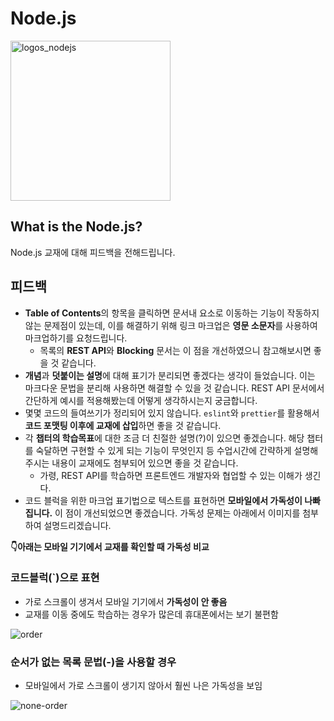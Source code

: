 # Node.js
<img width="256" alt="logos_nodejs" src="https://user-images.githubusercontent.com/60806840/83941064-40a37f80-a823-11ea-9980-64cf9caae050.png">

## What is the Node.js?
Node.js 교재에 대해 피드백을 전해드립니다.

## 피드백


- **Table of Contents**의 항목을 클릭하면 문서내 요소로 이동하는 기능이 작동하지 않는 문제점이 있는데, 이를 해결하기 위해 링크 마크업은 **영문 소문자**를 사용하여 마크업하기를 요청드립니다. 
  - 목록의 **REST API**와 **Blocking** 문서는 이 점을 개선하였으니 참고해보시면 좋을 것 같습니다.
- **개념**과 **덧붙이는 설명**에 대해 표기가 분리되면 좋겠다는 생각이 들었습니다. 이는 마크다운 문법을 분리해 사용하면 해결할 수 있을 것 같습니다. REST API 문서에서 간단하게 예시를 적용해봤는데 어떻게 생각하시는지 궁금합니다.
- 몇몇 코드의 들여쓰기가 정리되어 있지 않습니다. `eslint`와 `prettier`를 활용해서 **코드 포맷팅 이후에 교재에 삽입**하면 좋을 것 같습니다.
- 각 **챕터의 학습목표**에 대한 조금 더 친절한 설명(?)이 있으면 좋겠습니다. 해당 챕터를 숙달하면 구현할 수 있게 되는 기능이 무엇인지 등 수업시간에 간략하게 설명해주시는 내용이 교재에도 첨부되어 있으면 좋을 것 같습니다. 
  - 가령, REST API를 학습하면 프론트엔드 개발자와 협업할 수 있는 이해가 생긴다.
- 코드 블럭을 위한 마크업 표기법으로 텍스트를 표현하면 **모바일에서 가독성이 나빠집니다.** 이 점이 개선되었으면 좋겠습니다. 가독성 문제는 아래에서 이미지를 첨부하여 설명드리겠습니다.

**👇아래는 모바일 기기에서 교재를 확인할 때 가독성 비교**

### 코드블럭(`)으로 표현
- 가로 스크롤이 생겨서 모바일 기기에서 **가독성이 안 좋음**
- 교재를 이동 중에도 학습하는 경우가 많은데 휴대폰에서는 보기 불편함  

![order](https://user-images.githubusercontent.com/60806840/83944098-e367f800-a83b-11ea-966c-e20132ec6423.jpg)

### 순서가 없는 목록 문법(-)을 사용할 경우
- 모바일에서 가로 스크롤이 생기지 않아서 훨씬 나은 가독성을 보임

![none-order](https://user-images.githubusercontent.com/60806840/83944102-e7941580-a83b-11ea-8fdf-504bfb141f40.jpg)

